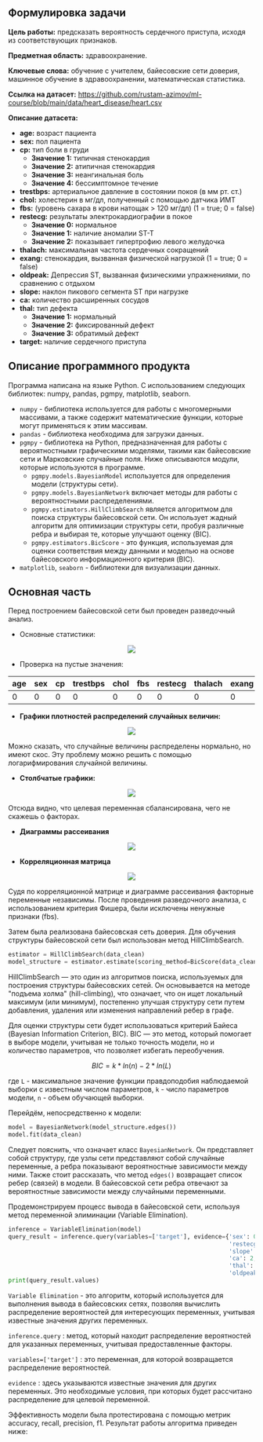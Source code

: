 ## Формулировка задачи

**Цель работы:** предсказать вероятность сердечного приступа, исходя из соответствующих признаков.

**Предметная область:** здравоохранение.

**Ключевые слова:** обучение с учителем, байесовские сети доверия, машинное обучение в здравоохранении, математическая статистика.

**Ссылка на датасет:** https://github.com/rustam-azimov/ml-course/blob/main/data/heart_disease/heart.csv

**Описание датасета:**

* **age:** возраст пациента
* **sex:** пол пациента
* **cp:** тип боли в груди
 	- **Значение 1:** типичная стенокардия
  - **Значение 2:** атипичная стенокардия
  - **Значение 3:** неангинальная боль
  - **Значение 4:** бессимптомное течение
* **trestbps:** артериальное давление в состоянии покоя (в мм рт. ст.)
* **chol:** холестерин в мг/дл, полученный с помощью датчика ИМТ
* **fbs:** (уровень сахара в крови натощак > 120 мг/дл) (1 = true; 0 = false)
* **restecg:** результаты электрокардиографии в покое
  - **Значение 0:** нормальное
  - **Значение 1:** наличие аномалии ST-T 
  - **Значение 2:** показывает гипертрофию левого желудочка 
* **thalach:** максимальная частота сердечных сокращений
* **exang:** cтенокардия, вызванная физической нагрузкой (1 = true; 0 = false)
* **oldpeak:** Депрессия ST, вызванная физическими упражнениями, по сравнению с отдыхом
* **slope:** наклон пикового сегмента ST при нагрузке
* **ca:** количество расширенных сосудов
* **thal:** тип дефекта
  - **Значение 1:** нормальный
  - **Значение 2:** фиксированный дефект
  - **Значение 3:** обратимый дефект
* **target:** наличие сердечного приступа

## Описание программного продукта

Программа написана на языке Python. С использованием следующих библиотек: numpy, pandas, pgmpy, matplotlib, seaborn. 
* `numpy` - библиотека используется для работы с многомерными массивами, а также содержит математические функции, которые могут применяться к этим массивам.
* `pandas` - библиотека необходима для загрузки данных.
* `pgmpy` - библиотека на Python, предназначенная для работы с вероятностными графическими моделями, такими как байесовские сети и Марковские случайные поля. Ниже описываются модули, которые используются в программе.
  * `pgmpy.models.BayesianModel` используется для определения модели (структуры сети).
  * `pgmpy.models.BayesianNetwork` включает методы для работы с вероятностными распределениями.
  * `pgmpy.estimators.HillClimbSearch` является алгоритмом для поиска структуры байесовской сети. Он использует жадный алгоритм для оптимизации структуры сети, пробуя различные ребра и выбирая те, которые улучшают оценку (BIC).
  * `pgmpy.estimators.BicScore` - это функция, используемая для оценки соответствия между данными и моделью на основе байесовского информационного критерия (BIC).
* `matplotlib`, `seaborn` - библиотеки для визуализации данных.

## Основная часть

Перед построением байесовской сети был проведен разведочный анализ. 


- Основные статистики:

<div align="center">
  <img src="https://github.com/user-attachments/assets/ade2ac2a-4d3c-434e-af59-92eec217dcd9"/>
</div>


- Проверка на  пустые значения:
<div align="center">
  								
|    age    | sex            | cp            | trestbps   | chol       | fbs        | restecg    |thalach     |exang |	oldpeak |	slope |	ca |	thal |	target |
| --------- | -------------- | ------------- | ---------- | ---------- | ---------- | ---------- | ---------- | ---- | -------- | ----- | -- | ----- |-------- |
|0          |0               | 0             | 0          | 0          | 0          | 0          |  0         | 0    |  0       |  0    | 0  |   0   |  0      |

</div>


- **Графики плотностей распределений случайных величин:**

<div align="center">
  <img src="https://github.com/user-attachments/assets/41f01041-fdc5-44c5-8025-99c37431518d"/>
</div>

Можно сказать, что случайные величины распределены нормально, но имеют скос. Эту проблему можно решить с помощью логарифмирования случайной величины.


- **Столбчатые графики:**

<div align="center">
  <img src="https://github.com/user-attachments/assets/41b4303e-45c7-4232-b0ee-0a3dccb417b7"/>
</div>

Отсюда видно, что целевая переменная сбалансирована, чего не скажешь о факторах. 


- **Диаграммы рассеивания**

<div align="center">
  <img src="https://github.com/user-attachments/assets/9abab7c4-901e-486f-9cac-921d09a36be8"/>
</div>

- **Корреляционная матрица**

<div align="center">
  <img src="https://github.com/user-attachments/assets/73ad3f70-8ccc-443d-8cdc-f10f9c364c2d"/>
</div>

Судя по корреляционной матрице и диаграмме рассеивания факторные переменные независимы. 
После проведения разведочного анализа, с использованием критерия Фишера, были исключены ненужные признаки (fbs).

Затем была реализована байесовская сеть доверия. Для обучения структуры байесовской сети был использован метод HillClimbSearch.

```python
estimator = HillClimbSearch(data_clean)
model_structure = estimator.estimate(scoring_method=BicScore(data_clean))
```

HillClimbSearch — это один из алгоритмов поиска, используемых для построения структуры байесовских сетей. Он основывается на методе "подъема холма" (hill-climbing), что означает, что он ищет локальный максимум (или минимум), постепенно улучшая структуру сети путем добавления, удаления или изменения направлений ребер в графе.

Для оценки структуры сети будет использоваться критерий Байеса (Bayesian Information Criterion, BIC). BIC — это метод, который помогает в выборе модели, учитывая не только точность модели, но и количество параметров, что позволяет избегать переобучения.

$$BIC = k * ln(n) - 2 * ln(L)$$

где `L` - максимальное значение функции правдоподобия наблюдаемой выборки с известным числом параметров, `k` - число параметров модели, `n` - объем обучающей выборки.

Перейдём, непосредственно к модели: 

```python
model = BayesianNetwork(model_structure.edges())
model.fit(data_clean)
```

Следует пояснить, что означает класс `BayesianNetwork`. Он представляет собой структуру, где узлы сети представляют собой случайные переменные, а ребра показывают вероятностные зависимости между ними. Также стоит рассказать, что метод `edges()` возвращает список ребер (связей) в модели. В байесовской сети ребра отвечают за вероятностные зависимости между случайными переменными.

Продемонстрируем процесс вывода в байесовской сети, используя метод переменной элиминации (Variable Elimination).

```python
inference = VariableElimination(model)
query_result = inference.query(variables=['target'], evidence={'sex': 0,
                                                               'restecg': 1,
                                                               'slope': 2,
                                                               'ca': 2,
                                                               'thal': 3,
                                                               'oldpeak': 0.4})
print(query_result.values)
```

`Variable Elimination` - это алгоритм, который используется для выполнения вывода в байесовских сетях, позволяя вычислить распределение вероятностей для интересующих переменных, учитывая известные значения других переменных.

`inference.query` : метод, который находит распределение вероятностей для указанных переменных, учитывая предоставленные факторы.

`variables=['target']` : это переменная, для которой возвращается распределение вероятностей. 

`evidence` : здесь указываются известные значения для других переменных. Это необходимые условия, при которых будет рассчитано распределение для целевой переменной. 

Эффективность модели была  протестирована с помощью метрик accuracy, recall, precision, f1. Результат работы алгоритма приведен ниже: 



















